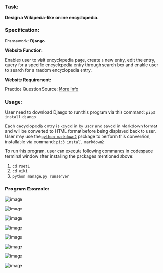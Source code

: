 ### Task: ### 
**Design a Wikipedia-like online encyclopedia.**

### Specification: ###
Framework: **Django**

**Website Function:**

Enables user to visit encyclopedia page, create a new entry, edit the entry, query for a specific encyclopedia entry through search box and enable user to search for a random encyclopedia entry.

**Website Requirement:**

Practice Question Source: [More Info](https://cs50.harvard.edu/web/2020/projects/1/wiki/)

### Usage: ###
User need to download Django to run this program via this command: `pip3 install django`

Each encyclopedia entry is keyed in by user and saved in Markdown format and will be converted to HTML format before being displayed back to user. <br>
User may use the [`python-markdown2`](https://github.com/trentm/python-markdown2) package to perform this conversion, installable via command: `pip3 install markdown2`

To run this program, user can execute following commands in codespace terminal window after installing the packages mentioned above:
1. `cd Pset1`
2. `cd wiki`
3. `python manage.py runserver`

### Program Example: ###
![image](https://user-images.githubusercontent.com/107826905/215511284-d500193b-cffe-42f9-92f5-556bbe53b8e1.png)

![image](https://user-images.githubusercontent.com/107826905/215511386-7f84760d-9aa9-4f95-9559-5cb1c75f7b0b.png)

![image](https://user-images.githubusercontent.com/107826905/215512114-baf43687-3874-41a6-80aa-72ab19b4e567.png)

![image](https://user-images.githubusercontent.com/107826905/215512536-8b5845c8-78f4-4241-a84f-de62ea05b5b6.png)

![image](https://user-images.githubusercontent.com/107826905/215512621-66475f31-1aef-4d45-bb20-65c0e1699f21.png)

![image](https://user-images.githubusercontent.com/107826905/215512742-ac586d8d-c0c0-4bc5-b361-d9c212ee13e2.png)

![image](https://user-images.githubusercontent.com/107826905/215512975-400adece-4f85-4fb6-b11a-0e4658d4916c.png)

![image](https://user-images.githubusercontent.com/107826905/215513882-bcfe505c-005e-4cb8-8c28-c6df33525c5d.png)


